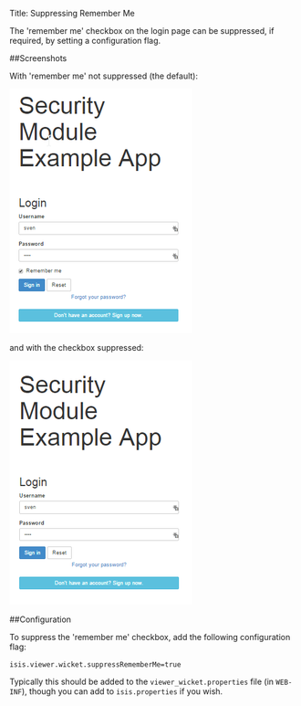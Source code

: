 Title: Suppressing Remember Me

[//]: # (content copied to _user-guide_wicket-viewer_configuration_properties)

The 'remember me' checkbox on the login page can be suppressed, if required, by setting a configuration flag.

##Screenshots

With 'remember me' not suppressed (the default):

![](images/login-page-default.png)

and with the checkbox suppressed:

![](images/login-page-suppress-remember-me.png)

##Configuration

To suppress the 'remember me' checkbox, add the following configuration flag:

    isis.viewer.wicket.suppressRememberMe=true

Typically this should be added to the `viewer_wicket.properties` file (in `WEB-INF`), though you can add to `isis.properties` if you wish.
